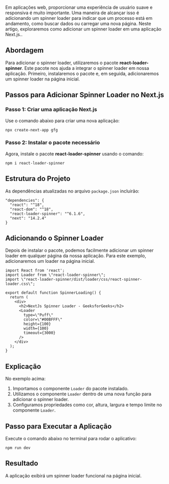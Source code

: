 Em aplicações web, proporcionar uma experiência de usuário suave e responsiva é muito importante. Uma maneira de alcançar isso é adicionando um spinner loader para indicar que um processo está em andamento, como buscar dados ou carregar uma nova página. Neste artigo, exploraremos como adicionar um spinner loader em uma aplicação Next.js..

## Abordagem

Para adicionar o spinner loader, utilizaremos o pacote **react-loader-spinner**. Este pacote nos ajuda a integrar o spinner loader em nossa aplicação. Primeiro, instalaremos o pacote e, em seguida, adicionaremos um spinner loader na página inicial.

## Passos para Adicionar Spinner Loader no Next.js

### **Passo 1:** Criar uma aplicação Next.js

Use o comando abaixo para criar uma nova aplicação:

```
npx create-next-app gfg  
```

### **Passo 2:** Instalar o pacote necessário

Agora, instale o pacote **react-loader-spinner** usando o comando:

```
npm i react-loader-spinner  
```

## Estrutura do Projeto

As dependências atualizadas no arquivo `package.json` incluirão:

```
"dependencies": {  
  "react": "^18",  
  "react-dom": "^18",  
  "react-loader-spinner": "^6.1.6",  
  "next": "14.2.4"  
}  
```

## Adicionando o Spinner Loader

Depois de instalar o pacote, podemos facilmente adicionar um spinner loader em qualquer página da nossa aplicação. Para este exemplo, adicionaremos um loader na página inicial.

```
import React from 'react';  
import Loader from \"react-loader-spinner\";  
import \"react-loader-spinner/dist/loader/css/react-spinner-loader.css\";  

export default function SpinnerLoading() {  
  return (  
    <div>  
      <h2>NextJs Spinner Loader - GeeksforGeeks</h2>  
      <Loader  
        type=\"Puff\"  
        color=\"#00BFFF\"  
        height={100}  
        width={100}  
        timeout={3000}  
      />  
    </div>  
  );  
}  
```

## Explicação

No exemplo acima:

1. Importamos o componente `Loader` do pacote instalado.
2. Utilizamos o componente `Loader` dentro de uma nova função para adicionar o spinner loader.
3. Configuramos propriedades como cor, altura, largura e tempo limite no componente `Loader`.

## Passo para Executar a Aplicação

Execute o comando abaixo no terminal para rodar o aplicativo:

```
npm run dev  
```

## Resultado

A aplicação exibirá um spinner loader funcional na página inicial.



